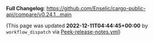 <!-- Release notes generated using configuration in .github/release.yml at main -->



**Full Changelog**: https://github.com/Enselic/cargo-public-api/compare/v0.24.1...main


(This page was updated **2022-12-11T04:44:45+00:00** by `workflow_dispatch` via [Peek-release-notes.yml](https://github.com/Enselic/cargo-public-api/blob/main/.github/workflows/Peek-release-notes.yml))
